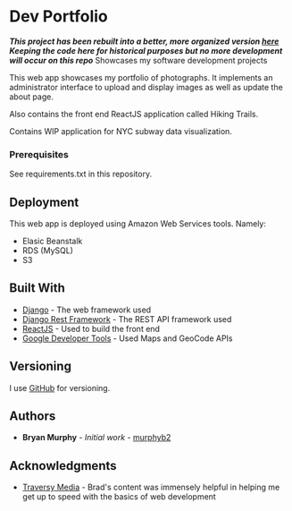 # Dev Portfolio
***This project has been rebuilt into a better, more organized version [here](https://github.com/murphyb2/PortfolioFull)***
***Keeping the code here for historical purposes but no more development will occur on this repo***
Showcases my software development projects

This web app showcases my portfolio of photographs. It implements an administrator interface to upload and display images as well as update the about page. 

Also contains the front end ReactJS application called Hiking Trails. 

Contains WIP application for NYC subway data visualization.

### Prerequisites

See requirements.txt in this repository.

## Deployment

This web app is deployed using Amazon Web Services tools. 
Namely:
* Elasic Beanstalk
* RDS (MySQL)
* S3

## Built With

* [Django](https://www.djangoproject.com/) - The web framework used
* [Django Rest Framework](https://www.django-rest-framework.org/) - The REST API framework used
* [ReactJS](https://reactjs.org/) - Used to build the front end
* [Google Developer Tools](https://developers.google.com/) - Used Maps and GeoCode APIs

## Versioning

I use [GitHub](https://github.com/murphyb2/Portfolio) for versioning. 

## Authors

* **Bryan Murphy** - *Initial work* - [murphyb2](https://github.com/murphyb2)

## Acknowledgments

* [Traversy Media](https://www.youtube.com/channel/UC29ju8bIPH5as8OGnQzwJyA) - Brad's content was immensely helpful in helping me get up to speed with the basics of web development
